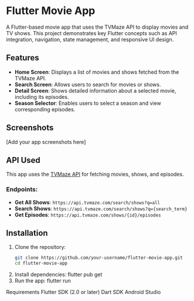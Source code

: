 # Flutter Movie App

A Flutter-based movie app that uses the TVMaze API to display movies and TV shows. This project demonstrates key Flutter concepts such as API integration, navigation, state management, and responsive UI design.

## Features

- **Home Screen**: Displays a list of movies and shows fetched from the TVMaze API.
- **Search Screen**: Allows users to search for movies or shows.
- **Detail Screen**: Shows detailed information about a selected movie, including its episodes.
- **Season Selector**: Enables users to select a season and view corresponding episodes.

## Screenshots

[Add your app screenshots here]

## API Used

This app uses the [TVMaze API](https://www.tvmaze.com/api) for fetching movies, shows, and episodes.

### Endpoints:
- **Get All Shows**: `https://api.tvmaze.com/search/shows?q=all`
- **Search Shows**: `https://api.tvmaze.com/search/shows?q={search_term}`
- **Get Episodes**: `https://api.tvmaze.com/shows/{id}/episodes`

## Installation

1. Clone the repository:
   ```bash
   git clone https://github.com/your-username/flutter-movie-app.git
   cd flutter-movie-app

2. Install dependencies:
   flutter pub get
3. Run the app:
   flutter run

Requirements
Flutter SDK (2.0 or later)
Dart SDK
Android Studio 